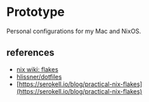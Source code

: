 # Prototype

Personal configurations for my Mac and NixOS.

## references

- [nix wiki: flakes](https://nixos.wiki/wiki/Flakes)
- [hlissner/dotfiles](https://github.com/hlissner/dotfiles)
- [https://serokell.io/blog/practical-nix-flakes](https://serokell.io/blog/practical-nix-flakes)

